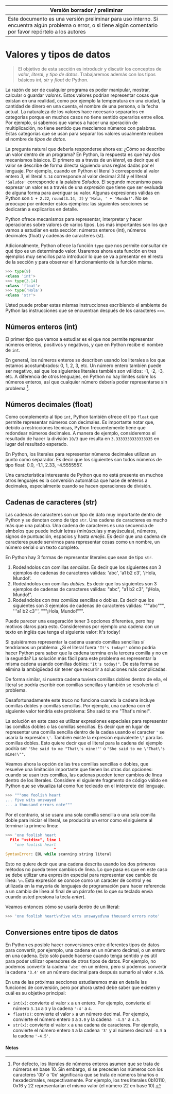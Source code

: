 Versión borrador / preliminar |
-------------------|
Este documento es una versión preliminar para uso interno. Si encuentra algún problema o error, o si tiene algún comentario por favor repórtelo a los autores|


# Valores y tipos de datos

> El objetivo de esta sección es introducir y discutir los conceptos de  *valor*, *literal*, y *tipo de datos*. Trabajaremos además con los tipos básicos *int*, *str* y *float* de Python.

La razón de ser de cualquier programa es poder manipular, mostrar, calcular o guardar *valores*. Estos valores podrían representar cosas que existan en una realidad, como por ejemplo la temperatura en una ciudad, la cantidad de dinero en una cuenta, el nombre de una persona, o la fecha actual. La naturaleza de los valores hace necesario separarlos en categorías porque en muchos casos no tiene sentido operarlos entre ellos. Por ejemplo, si sabemos que vamos a hacer una operación de multiplicación, no tiene sentido que mezclemos números con palabras. Estas categorías que se usan para separar los valores usualmente reciben el nombre de *tipos de datos*.

La pregunta natural que debería responderse ahora es: ¿Cómo se describe un valor dentro de un programa? En Python, la respuesta es que hay dos mecanismos básicos. El primero es a través de un *literal*, es decir que el valor se describe de forma directa siguiendo unas reglas dadas por el lenguaje. Por ejemplo, cuando en Python el literal ```3``` corresponde al valor entero *3*, el literal ```3.14``` corresponde al valor decimal *3.14* y el literal ```'Saludos'``` corresponde a la palabra *Saludos*. El segundo mecanismo para expresar un valor es a través de una *expresión* que tiene que ser evaluada de alguna forma para averiguar su valor. Algunas expresiones válidas en Python son ```1 + 2.22```, ```round(3.14, 2)``` y ```'Hola, ' + 'Mundo!'```. No se preocupe por entender estos ejemplos: las siguientes secciones se dedicarán a explicarlos en detalle.

Python ofrece mecanismos para representar, interpretar y hacer operaciones sobre valores de varios tipos. Los más importantes son los que vamos a estudiar en esta sección: números enteros (int), números decimales (float) y cadenas de caracteres (st).

Adicionalmente, Python ofrece la función ```type``` que nos permite consultar de qué tipo es un determinado valor. Usaremos ahora esta función en tres ejemplos muy sencillos para introducir lo que se va a presentar en el resto de la sección y para observar el funcionamiento de la función misma.

```python
>>> type(9)
<class 'int'>
>>> type(3.14)
<class 'float'>
>>> type('Hola')
<class 'str'>
```
Usted puede probar estas mismas instrucciones escribiendo el ambiente de Python las instrucciones que se encuentran después de los caracteres ```>>>```.



## Números enteros (int)

El primer tipo que vamos a estudiar es el que nos permite representar números enteros, positivos y negativos, y que en Python recibe el nombre de ```int```.

En general, los números enteros se describen usando los literales a los que estamos acostumbrados: 0, 1, 2, 3, etc. Un número entero también puede ser negativo, así que los siguientes literales también son válidos: -1, -2, -3, etc. A diferencia de otros lenguajes, en Python no hay límites sobre los números enteros, así que cualquier número debería poder representarse sin problema [^bases].


## Números decimales (float)

Como complemento al tipo ```int```, Python también ofrece el tipo ```float``` que permite representar números con decimales. Es importante notar que, debido a restricciones técnicas, Python frecuentemente tiene que redondear números decimales. A manera de ejemplo, consideremos el resultado de hacer la división ```10/3``` que resulta en ```3.3333333333333335``` en lugar del resultado esperado.

En Python, los literales para representar números decimales utilizan un punto como separador. Es decir que los siguientes son todos números de tipo float: 0.0, -1.1, 2.33, -4.5555557.

Una característica interesante de Python que no está presente en muchos otros lenguajes es la conversión automática que hace de enteros a decimales, especialmente cuando se hacen operaciones de división.


## Cadenas de caracteres (str)

Las cadenas de caracteres son un tipo de dato muy importante dentro de Python y se denotan como de tipo ```str```. Una cadena de caracteres es mucho más que una palabra. Una cadena de caracteres es una secuencia de símbolos que puede incluir letras (minúsculas y mayúsculas), números, signos de puntuación, espacios y hasta *emojis*. Es decir que una cadena de caracteres puede servirnos para representar cosas como un nombre, un número serial o un texto completo.

En Python hay 3 formas de representar literales que sean de tipo ```str```.

1. Rodeándolos con comillas *sencillas*. Es decir que los siguientes son 3 ejemplos de cadenas de caracteres válidas: 'abc', 'a1 b2 c3', '¡Hola, Mundo!'.
2. Rodeándolos con comillas *dobles*. Es decir que los siguientes son 3 ejemplos de cadenas de caracteres válidas: "abc", "a1 b2 c3", "¡Hola, Mundo!".
3. Rodeándolos con *tres comillas* sencillas o dobles. Es decir que los siguientes son 3 ejemplos de cadenas de caracteres válidas: """abc""", '''a1 b2 c3''', """¡Hola, Mundo!""".

Puede parecer una exageración tener 3 opciones diferentes, pero hay motivos claros para esto. Consideremos por ejemplo una cadena con un texto en inglés que tenga el siguiente valor: It's today!

Si quisiéramos representar la cadena usando comillas sencillas sí tendríamos un problema: ¿Si el literal fuera ```'It's today!'``` cómo podría hacer Python para saber que la cadena termina en la tercera comilla y no en la segunda? La solución más fácil para este problema es representar la misma cadena usando comillas dobles: ```"It's today!"```. De esta forma se elimina la ambigüedad sin tener que recurrir a soluciones más complicadas.

De forma similar, si nuestra cadena tuviera comillas dobles dentro de ella, el literal se podría escribir con comillas sencillas y también se resolvería el problema.

Desafortunadamente este truco no funciona cuando la cadena incluye comillas dobles y comillas sencillas. Por ejemplo, una cadena con el siguiente valor tendría este problema: She said to me "That's mine!".

La solución en este caso es utilizar expresiones especiales para representar las comillas dobles o las comillas sencillas. Es decir que en lugar de representar una comilla sencilla dentro de la cadea usando el caracter ```'``` se usaría la expresión ```\'```. También existe la expresión equivalente ```\"``` para las comillas dobles. Esto quiere decir que el literal para la cadena del ejemplo podría ser ```'She said to me "That\'s mine!"'``` o ```"She said to me \"That\'s mine!\""```.

Veamos ahora la opción de las tres comillas sencillas o dobles, que resuelve una limitación importante que tienen las otras dos opciones: cuando se usan tres comillas, las cadenas pueden tener cambios de línea dentro de los literales. Considere el siguiente fragmento de código válido en Python que se visualiza tal como fue tecleado en el intérprete del lenguaje.

```python
>>> """one foolish heart
... five wits unswayed
... a thousand errors note"""
```
Por el contrario, si se usara una sola comilla sencilla o una sola comilla doble para iniciar el literal, se produciría un error como el siguiente al terminar la primera línea:

```python
>>> 'one foolish heart
  File "<stdin>", line 1
    'one foolish heart
                     ^
SyntaxError: EOL while scanning string literal
```

Esto no quiere decir que una cadena descrita usando los dos primeros métodos no pueda tener cambios de línea. Lo que pasa es que en este caso se debe utilizar una expresión especial para representar ese cambio de línea: ```\n```. Esta expresión se conoce como un caracter de control y es utilizada en la mayoría de lenguajes de programación para hacer referencia a un cambio de línea al final de un párrafo (es lo que su teclado envía cuando usted presiona la tecla *enter*). 

Veamos entonces cómo se usaría dentro de un literal:

```python
>>> 'one foolish heart\nfive wits unswayed\na thousand errors note'
```

## Conversiones entre tipos de datos

En Python es posible hacer conversiones entre diferentes tipos de datos para convertir, por ejemplo, una cadena en un número decimal, o un entero en una cadena. Esto sólo puede hacerse cuando tenga sentido y es útil para poder utilizar operadores de otros tipos de datos. Por ejemplo, no podemos convertir la cadena ```'abc'``` en un entero, pero sí podemos convertir la cadena ```'3.4'``` en un número decimal para después sumarlo al valor ```4.55```.

En una de las próximas secciones estudiaremos más en detalle las funciones de conversión, pero por ahora usted debe saber que existen y cuál es su objetivo principal:

* ```int(x)```: convierte el valor ```x``` a un entero. Por ejemplo, convierte el número ```3.14``` a ```3``` y la cadena ```'-4'``` a ```4```.
* ```float(x)```: convierte el valor ```x``` a un número decimal. Por ejemplo, convierte el número entero ```3``` a ```3.0``` y la cadena ```'-4.5'``` a ```4.5```.
* ```str(x)```: convierte el valor ```x``` a una cadena de caracteres. Por ejemplo, convierte el número entero ```3``` a la cadena ```'3'``` y al número decimal ```-4.5``` a la cadena ```'-4.5'```.


#### Notas

[^bases]: Por defecto, los literales de números enteros asumen que se trata de números en base 10. Sin embargo, si se preceden los números con los caracteres '0b' o '0x' significaría que se trata de números binarios o hexadecimales, respectivamente. Por ejemplo, los tres literales 0b10110, 0x16 y 22 representarían el mismo valor (el número 22 en base 10).